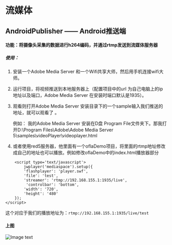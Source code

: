 #   流媒体

##  AndroidPublisher —— Android推送端

####    功能：将摄像头采集的数据进行h264编码，并通过rtmp发送到流媒体服务器

#####   使用：
1. 安装一个Adobe Media Server 和一个Wifi共享大师，然后用手机连接wifi大师。

2. 运行项目，将视频推送到本地服务器上（配置项目中的url 为自己电脑上的ip地址以及端口，Adobe Media Server 在安装时端口默认是1935）。

3. 观看则打开Adobe Media Server 安装目录下的一个sample输入我们推送的地址，就可以观看了 。
   
     例如：
     我的Adobe Media Server 安装在D盘 Program File文件夹下。那我打开D:\Program Files\Adobe\Adobe Media Server 5\samples\videoPlayer\videoplayer.html
    
4. 或者使用red5服务器，他里面有一个oflaDemo项目，将里面的rtmp地址修改成自己的地址也可以播放。例如修改oflaDemo中的index.html播放器部分
```
    <script type='text/javascript'>
        jwplayer('mediaspace').setup({
        'flashplayer': 'player.swf',
        'file': 'test',
        'streamer': 'rtmp://192.168.155.1:1935/live',
         'controlbar': 'bottom',
        'width': '720',
        'height': '480'
    });
</script>
```
这个对应于我们的播放地址为：`rtmp://192.168.155.1:1935/live/test`
####    上图
![Image text](https://github.com/blueberryCoder/LiveStream/blob/master/AndroidPublisher/doc/screenshot/publisher.jpg)
